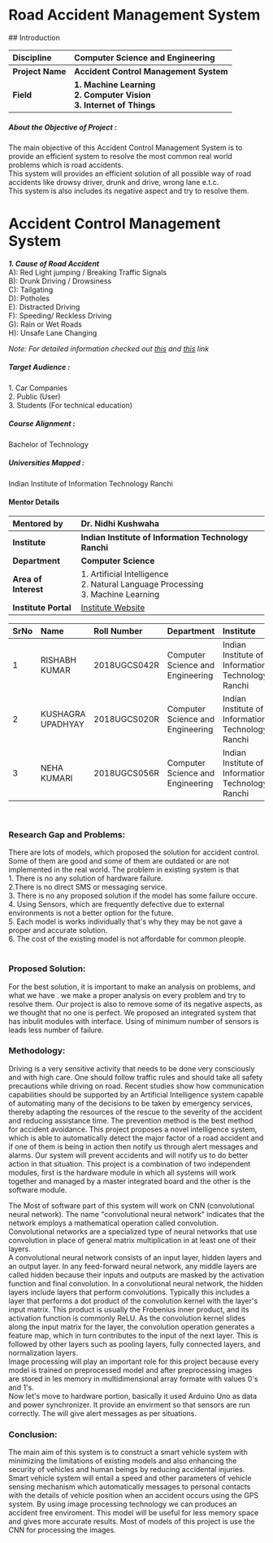 <h1>Road Accident Management System</h1>
## Introduction 

<br>

<b>Discipline | <b>Computer Science and Engineering
:--|:--|
<b> Project Name | <b> Accident Control Management System
<b> Field |     <b> 1. Machine Learning<br>2. Computer Vision<br>3. Internet of Things

<h5> About the Objective of Project  : </h5>

The main objective of this Accident Control Management System is to provide an efficient system to resolve the most common real world problems which is road accidents.<br>
This system will provides an efficient solution of all possible way of road accidents like drowsy driver, drunk and drive, wrong lane e.t.c.<br>
This system is also includes its negative aspect and try to resolve them.

# Accident Control Management System
<b ><i>1. Cause of Road Accident</i></b><br>
A): Red Light jumping / Breaking Traffic Signals<br>
B): Drunk Driving / Drowsiness<br>
C): Tailgating<br>
D): Potholes<br>
E): Distracted Driving<br>
F): Speeding/ Reckless Driving<br>
G): Rain or Wet Roads<br>
H): Unsafe Lane Changing<br>

*Note: For detailed information checked out <a href="https://www.reliancegeneral.co.in/Insurance/Knowledge-Center/Blogs/Common-Causes-of-Road-Accidents-in-India.aspx">this</a> and <a href="https://www.prsindia.org/policy/vital-stats/overview-road-accidents-india">this</a> link*

<h5> Target Audience : </h5>
1. Car Companies<br>
2. Public (User)<br>
3. Students (For technical education)<br>

<h5> Course Alignment : </h5>

Bachelor of Technology

<h5> Universities Mapped : </h5>

Indian Institute of Information Technology Ranchi
  
#### Mentor Details

<b>Mentored by | <b>  Dr. Nidhi Kushwaha 
:--|:--|
<b> Institute | <b> Indian Institute of Information Technology Ranchi
<b> Department | <b> Computer Science
<b> Area of Interest | 1. Artificial Intelligence<br>2. Natural Language Processing<br>3. Machine Learning
<b> Institute Portal | <a href="https://iiitranchi.ac.in/">Institute Website</a>

SrNo | Name | Roll Number | Department| Institute | Email id
:--|:--|:--|:--|:--|:--|
1 | RISHABH KUMAR | 2018UGCS042R | Computer Science and Engineering | Indian Institute of Information Technology Ranchi | rishabhk.btech.cs18@iiitranchi.ac.in
2 | KUSHAGRA UPADHYAY | 2018UGCS020R | Computer Science and Engineering | Indian Institute of Information Technology Ranchi | kushagra.btech.cs18@iiitranchi.ac.in
3 | NEHA KUMARI | 2018UGCS056R | Computer Science and Engineering | Indian Institute of Information Technology Ranchi | nehagaur.btech.cs18@iiitranchi.ac.in
<br>
<h3>Research Gap and Problems:</h3>
There are lots of models, which proposed the solution for accident control. Some of them are good and some of them are outdated or are not implemented in the real world. The problem in existing system is that<br>1. There is no any solution of hardware failure.<br>2.There is no direct SMS or messaging service.<br>
3. There is no any proposed solution if the model has some failure occure.<br>4. Using Sensors, which are frequently defective due to external environments is not a better option for the future.<br> 5. Each model is works individually that's why they may be not gave a proper and accurate solution.<br> 6. The cost of the existing model is not affordable for common pleople.<br>
   <br>
   <h3> Proposed Solution:</h3>
   For the best solution, it is important to make an analysis on problems, and what we have . we make a proper analysis on every problem and try to resolve them. Our project is also to remove some of its negative aspects, as we thought that no one is perfect. We proposed an integrated system that has inbulit modules with interface.
   Using of minimum number of sensors is leads less number of failure.
   <br>
   <h3>Methodology:</h3>
   Driving is a very sensitive activity that needs to be done very consciously and with high care. One should follow traffic rules and should take all safety precautions while driving on road. Recent studies show how communication capabilities should be supported by an Artificial Intelligence system capable of automating many of the decisions to be taken by emergency services, thereby adapting the resources of the rescue to the severity of the accident and reducing assistance time. The prevention method is the best method for accident avoidance. This project proposes a novel intelligence system, which is able to automatically detect the major factor of a road accident and if one of them is being in action then notify us through alert messages and alarms. Our system will prevent accidents and will notify us to do better action in that situation. This project is a combination of two independent modules, first is the hardware module in which all systems will work together and managed by a master integrated board and the other is the software module.<br>
   
The Most of software part of this system will work on CNN (convolutional neural network). The name "convolutional neural network" indicates that the network employs a mathematical operation called convolution. Convolutional networks are a specialized type of neural networks that use convolution in place of general matrix multiplication in at least one of their layers.<br>A convolutional neural network consists of an input layer, hidden layers and an output layer. In any feed-forward neural network, any middle layers are called hidden because their inputs and outputs are masked by the activation function and final convolution. In a convolutional neural network, the hidden layers include layers that perform convolutions. Typically this includes a layer that performs a dot product of the convolution kernel with the layer's input matrix. This product is usually the Frobenius inner product, and its activation function is commonly ReLU. As the convolution kernel slides along the input matrix for the layer, the convolution operation generates a feature map, which in turn contributes to the input of the next layer. This is followed by other layers such as pooling layers, fully connected layers, and normalization layers.<br>
 Image processing will play an important role for this project because every model is trained on preprocessed model and after preprocessing images are stored in les memory in multidimensional array formate with values 0's and 1's.<br>
   Now let's move to hardware portion, basically it used Arduino Uno as data and power synchronizer. It provide an envirment so that sensors are run correctly. The will give alert messages as per situations.

<h3>Conclusion:</h3>
The main aim of this system is to construct a smart vehicle system with minimizing the limitations of existing models and also enhancing the security of vehicles and human beings by reducing accidental injuries. Smart vehicle system will entail a speed and other parameters of vehicle sensing mechanism which automatically messages to personal contacts with the details of vehicle position when an accident occurs using the GPS system. By using image processing technology we can produces an accident free enviroment. This model will be useful for less memory space and gives more accurate results. Most of models of this project is use the CNN for processing the images.<br><br>
